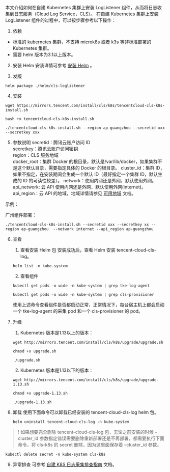 本文介绍如何在自建 Kubernetes 集群上安装 LogListener 组件，从而将日志收集到日志服务（Cloud Log Service，CLS）。
在自建 Kubernetes 集群上安装 LogListener 组件的过程中，可以按步骤参考以下操作：

1. 依赖
 - 标准的 kubernetes 集群，不支持 microk8s 或者 k3s 等非标准部署的 Kubernetes 集群。
 - 需要 helm 版本为3.1以上版本。

2. 安装 Helm
安装详情可参考 [安装 Helm](https://docs.helm.sh/docs/intro/install/) 。

3. 发版
```
helm package ./helm/cls-loglistener
```  

4. 安装
```
wget https://mirrors.tencent.com/install/cls/k8s/tencentcloud-cls-k8s-install.sh
```
```
bash +x tencentcloud-cls-k8s-install.sh
```
```
./tencentcloud-cls-k8s-install.sh --region ap-guangzhou --secretid xxx --secretkey xxx
```

5. 参数说明
secretid：腾讯云账户访问 ID   
secretkey：腾讯云账户访问密钥   
region：CLS 服务地域   
docker_root：集群 Docker 的根目录，默认是/var/lib/docker，如果集群不是这个默认目录，需要指定具体的 Docker 的根目录。
cluster_id：集群 ID，如果不指定，在安装期间会生成一个默认 ID（最好指定一个集群 ID，默认生成的 ID 的可读性较差）。
network：使用内网还是外网，默认使用外网。
api_network: 云 API 使用内网还是外网，默认使用外网(internet)。 
api_region：云 API 的地域，地域详情请参见 [可用地域](https://cloud.tencent.com/document/product/614/18940) 文档。

示例：

广州组件部署：
```
./tencentcloud-cls-k8s-install.sh --secretid xxx --secretkey xx --region ap-guangzhou  --network internet --api_region ap-guangzhou
```


6. 查看 
	1. 查看安装 Helm 包
	安装成功后，查看 Helm 安装 tencent-cloud-cls-log。
	```
	helm list -n kube-system
	```
	
	2. 查看组件
	```
	kubectl get pods -o wide -n kube-system | grep tke-log-agent
	```
	```
	kubectl get pods -o wide -n kube-system | grep cls-provisioner
	```
	
	使用上述命令查看组件是否都启动正常，正常情况下，每台宿主机上都会启动一个 tke-log-agent 的采集 pod 和一个 cls-provisioner 的 pod。

7. 升级

	1. Kubernetes 版本是1.13以上的版本：
	```
	wget http://mirrors.tencent.com/install/cls/k8s/upgrade/upgrade.sh
	```

	```
	chmod +x upgrade.sh
	```

	```
	./upgrade.sh
	```

	2. Kubernetes 版本是1.13以下的版本：
	```
	wget http://mirrors.tencent.com/install/cls/k8s/upgrade/upgrade-1.13.sh
	```
	
	```
	chmod +x upgrade-1.13.sh
	```
	
	```
	./upgrade-1.13.sh
	```


8. 卸载
使用下面命令可以卸载已经安装的 tencent-cloud-cls-log helm 包。
	```
	helm uninstall tencent-cloud-cls-log -n kube-system
	```
>! 如果想要完全删除 tencent-cloud-cls-log 包，无论之前安装的时候 –cluster_id 参数指定错误需要删除重新部署还是不再部署，都需要执行下面命令，将 cls-k8s 的 secret 删除，因为这里面保存着 –cluster_id 参数。
```
kubectl delete secret -n kube-system cls-k8s
```

9. 异常排查
可参考 [自建 K8S 日志采集排查指南](https://cloud.tencent.com/document/product/614/84182) 文档。
